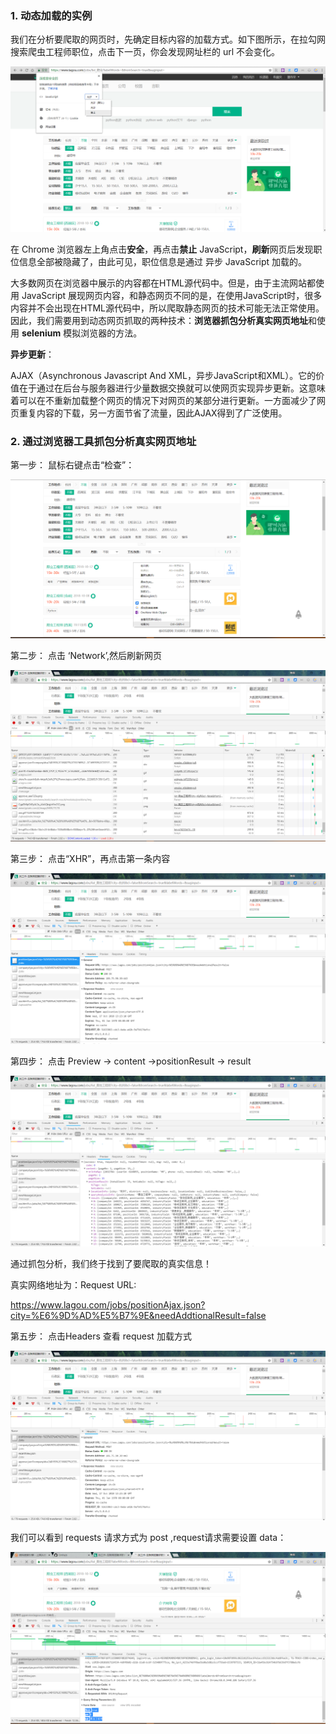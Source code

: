 ### 1. 动态加载的实例 

我们在分析要爬取的网页时，先确定目标内容的加载方式。如下图所示，在拉勾网搜索爬虫工程师职位，点击下一页，你会发现网址栏的 url 不会变化。

![1](imags/5.png)

在 Chrome 浏览器左上角点击**安全**，再点击**禁止** JavaScript，**刷新**网页后发现职位信息全部被隐藏了，由此可见，职位信息是通过 异步 JavaScript 加载的。

大多数网页在浏览器中展示的内容都在HTML源代码中。但是，由于主流网站都使用 JavaScript 展现网页内容，和静态网页不同的是，在使用JavaScript时，很多内容并不会出现在HTML源代码中，所以爬取静态网页的技术可能无法正常使用。因此，我们需要用到动态网页抓取的两种技术：**浏览器抓包分析真实网页地址**和使用 **selenium** 模拟浏览器的方法。

**异步更新**：

AJAX（Asynchronous Javascript And XML，异步JavaScript和XML）。它的价值在于通过在后台与服务器进行少量数据交换就可以使网页实现异步更新。这意味着可以在不重新加载整个网页的情况下对网页的某部分进行更新。一方面减少了网页重复内容的下载，另一方面节省了流量，因此AJAX得到了广泛使用。

### 2. 通过浏览器工具抓包分析真实网页地址

第一步： 鼠标右键点击“检查”：

![2](imags/7.png)

第二步： 点击 ‘Network’,然后刷新网页

![3](imags/8.png)

第三步： 点击“XHR”，再点击第一条内容

![4](imags/9.png)

第四步： 点击 Preview → content →positionResult → result

![5](imags/10.png)

通过抓包分析，我们终于找到了要爬取的真实信息！

真实网络地址为：Request URL: 

https://www.lagou.com/jobs/positionAjax.json?city=%E6%9D%AD%E5%B7%9E&needAddtionalResult=false

第五步： 点击Headers 查看 request 加载方式

![6](imags/11.png)

我们可以看到 requests 请求方式为 post  ,request请求需要设置 data：

![7](imags/12.png)





